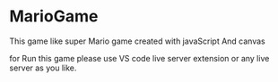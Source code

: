 # MarioGame

This game like super Mario game created with javaScript And canvas 

for Run this game please use VS code live server extension or any live server as you like.
